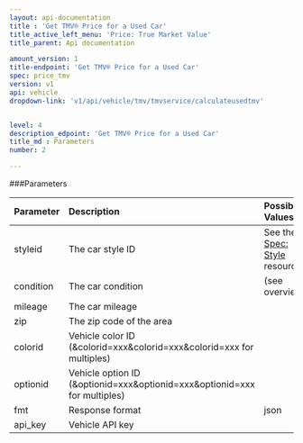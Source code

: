 ```yaml
---
layout: api-documentation
title : 'Get TMV® Price for a Used Car'
title_active_left_menu: 'Price: True Market Value'
title_parent: Api documentation

amount_version: 1
title-endpoint: 'Get TMV® Price for a Used Car'
spec: price_tmv
version: v1
api: vehicle
dropdown-link: 'v1/api/vehicle/tmv/tmvservice/calculateusedtmv'


level: 4
description_edpoint: 'Get TMV® Price for a Used Car'
title_md : Parameters
number: 2

---
```


###Parameters

| Parameter  | Description                           | Possible Values   | Default Value | Required |
|:-----------|:--------------------------------------|:----------------- |:------------- |:-------- |
| styleid    | The car style ID			             | See the [Spec: Style](/api-documentation/vehicle/spec_style/v2/) resource | | Yes |
| condition  | The car condition			         | (see overview)	 |               | Yes      |
| mileage    | The car mileage   			         |               	 |               | Yes      |
| zip        | The zip code of the area  	         |               	 |               | Yes      |
| colorid    | Vehicle color ID (&colorid=xxx&colorid=xxx&colorid=xxx for multiples) | | | No       |
| optionid   | Vehicle option ID (&optionid=xxx&optionid=xxx&optionid=xxx for multiples) | | No     |
| fmt        | Response format                       | json              | json          | Yes      |
| api_key    | Vehicle API key                       |                   |               | Yes      |
